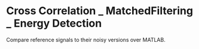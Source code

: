 # Cross Correlation _ MatchedFiltering _ Energy Detection


Compare reference signals to their noisy versions over MATLAB.
